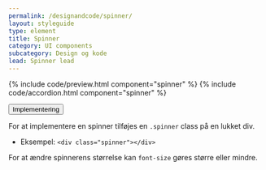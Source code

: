 ```yaml
---
permalink: /designandcode/spinner/
layout: styleguide
type: element
title: Spinner
category: UI components
subcategory: Design og kode
lead: Spinner lead
---
```


{% include code/preview.html component="spinner" %}
{% include code/accordion.html component="spinner" %}
<div class="accordion-bordered">
  <button class="button-unstyled accordion-button"
      aria-expanded="true" aria-controls="code-spinner-docs">
    Implementering
  </button>
  <div id="code-spinner-docs" aria-hidden="false" class="accordion-content">
    <p>For at implementere en spinner tilføjes en <code>.spinner</code> class på en lukket div.</p>
    <ul>
    <li>Eksempel: <code>&lt;div class="spinner"&gt;&lt;/div&gt;</code></li>
    </ul>
    <p>For at ændre spinnerens størrelse kan <code>font-size</code> gøres større eller mindre.</p>
  </div>
</div>
